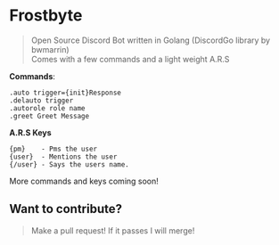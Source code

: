 # Frostbyte
> Open Source Discord Bot written in Golang (DiscordGo library by bwmarrin)  
Comes with a few commands and a light weight A.R.S  
  
**Commands**:
```
.auto trigger={init}Response
.delauto trigger
.autorole role name
.greet Greet Message
```
  
**A.R.S Keys**
```
{pm}    - Pms the user
{user}  - Mentions the user
{/user} - Says the users name.
```
More commands and keys coming soon!
  
## Want to contribute?
> Make a pull request! If it passes I will merge!  
  

